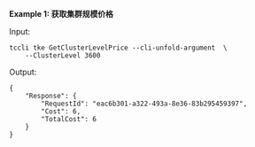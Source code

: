 **Example 1: 获取集群规模价格**



Input: 

```
tccli tke GetClusterLevelPrice --cli-unfold-argument  \
    --ClusterLevel 3600
```

Output: 
```
{
    "Response": {
        "RequestId": "eac6b301-a322-493a-8e36-83b295459397",
        "Cost": 6,
        "TotalCost": 6
    }
}
```

